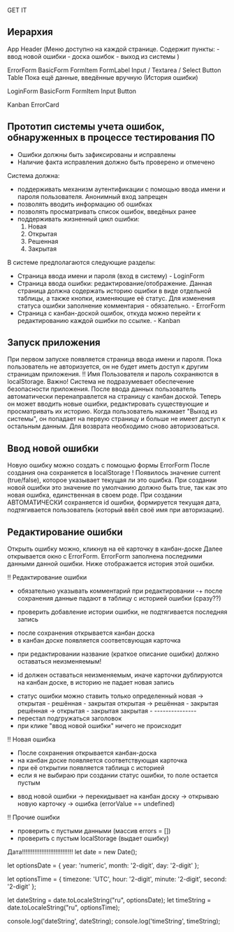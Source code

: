 GET IT

Иерархия
--------
App
  Header
  (Меню доступно на каждой странице. 
  Содержит пункты:  - ввод новой ошибки
                    - доска ошибок
                    - выход из системы )
  
  ErrorForm
    BasicForm
      FormItem
        FormLabel
        Input / Textarea / Select
      Button
  Table
    Пока ещё данные, введённые вручную (История ошибки)

  LoginForm
    BasicForm
      FormItem
        Input
      Button

  Kanban
    ErrorCard

Прототип системы учета ошибок, обнаруженных в процессе тестирования ПО
--------------------------------

- Ошибки должны быть зафиксированы и исправлены
- Наличие факта исправления должно быть проверено и отмечено

Система должна:
- поддерживать механизм аутентификации с помощью ввода имени и пароля пользователя.
Анонимный вход запрещен
- позволять вводить информацию об ошибках
- позволять просматривать список ошибок, введёных ранее
- поддерживать жизненный цикл ошибки:
    1) Новая
    2) Открытая
    3) Решенная
    4) Закрытая

В системе предполагаются следующие разделы:
- Страница ввода имени и пароля (вход в систему) - LoginForm
- Страница ввода ошибки: редактирование/отображение. Данная страница должна содержать историю ошибки
в виде отдельной таблицы, а также кнопки, изменяющие её статус. Для изменения статуса ошибки заполнение 
комментария - обязательно. - ErrorForm
- Страница с канбан-доской ошибок, откуда можно перейти к редактированию каждой ошибки по ссылке. - Kanban

Запуск приложения 
----------------------------
При первом запуске появляется страница ввода имени и пароля. 
  Пока пользователь не авторизуется, он не будет иметь доступ к другим страницам приложения.
  !! Имя Пользователя и пароль сохраняются в localStorage.
  Важно! Система  не подразумевает обеспечение безопасности приложения.
  После ввода данных пользователь автоматически перенаправлется на страницу с канбан доской. 
  Теперь он может вводить новые ошибки, редактировать существующие и просматривать их историю.
  Когда пользователь нажимает "Выход из системы", он попадает на первую страницу и больше не имеет доступ к остальным данным. 
  Для возврата необходимо сново авторизоваться.

Ввод новой ошибки
-----------------------------
Новую ошибку можно создать с помощью формы ErrorForm
После создания она сохраняется в localStorage
! Появилось значение current (true/false), которое указывает текущая ли это ошибка.
При создании новой ошибки это значение по умолчанию должно быть true, так как это новая ошибка, единственная в своем роде.
При создании АВТОМАТИЧЕСКИ сохраняется id ошибки, формируется текущая дата, подтягивается пользователь (который ввёл своё имя при авторизации).

Редактирование ошибки
-----------------------------
Открыть ошибку можно, кликнув на её карточку в канбан-доске
Далее открывается окно с ErrorForm. ErrorForm заполнена последними данными данной ошибки.
Ниже отображается история этой ошибки.

!! Редактирование ошибки
+ обязательно указывать комментарий при редактировании
-+ после сохранения данные падают в таблицу с историей ошибки (сразу??)
- проверить добавление истории ошибки, не подтягивается последняя запись
+ после сохранения открывается канбан доска
+ в канбан доске появляется соответсвующая карточка
- при редактировании название (краткое описание ошибки) должно оставаться неизменяемым!
+ id должен оставаться неизменяемым, иначе карточки дублируются на канбан доске, в историю не падает новая запись
- статус ошибки можно ставить только определенный
  новая -> открытая - решённая - закрытая
  открытая -> решённая - закрытая
  решённая -> открытая - закрытая
  закрытая - ---------------
- перестал подгружаться заголовок
- при клике "ввод новой ошибки" ничего не происходит

!! Новая ошибка
+ После сохранения открывается канбан-доска
+ на канбан доске появляется соответствующая карточка
+ при её открытии появляется таблица с историей
+ если я не выбираю при создании статус ошибки, то поле остается пустым
- ввод новой ошибки -> перекидывает на канбан доску -> открываю новую карточку -> ошибка (errorValue == undefined)

!! Прочие ошибки
- проверить с пустыми данными (массив errors = [])
- проверить с пустым localStorage (выдает ошибку) 

Дата!!!!!!!!!!!!!!!!!!!!!!!!!!!!!
let date = new Date();

let optionsDate = {
  year: 'numeric',
  month: '2-digit',
  day: '2-digit'
};

let optionsTime = {
	timezone: 'UTC',
  hour: '2-digit',
  minute: '2-digit',
  second: '2-digit'
};

let dateString = date.toLocaleString("ru", optionsDate); 
let timeString = date.toLocaleString("ru", optionsTime); 

console.log('dateString', dateString);
console.log('timeString', timeString);
